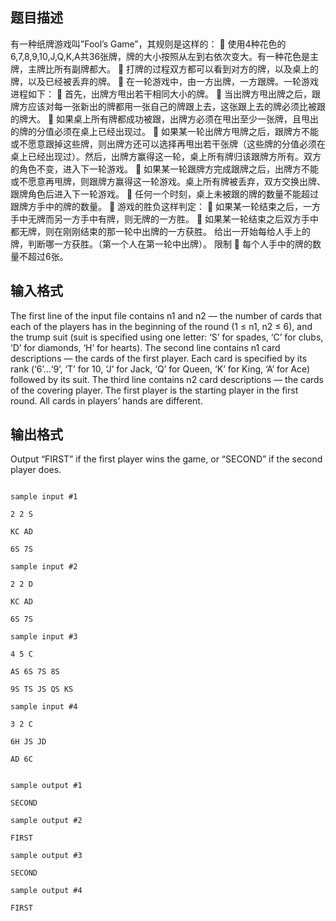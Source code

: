 ## 题目描述
有一种纸牌游戏叫”Fool’s Game”，其规则是这样的：  使用4种花色的6,7,8,9,10,J,Q,K,A共36张牌，牌的大小按照从左到右依次变大。有一种花色是主牌，主牌比所有副牌都大。  打牌的过程双方都可以看到对方的牌，以及桌上的牌，以及已经被丢弃的牌。  在一轮游戏中，由一方出牌，一方跟牌。一轮游戏进程如下：  首先，出牌方甩出若干相同大小的牌。  当出牌方甩出牌之后，跟牌方应该对每一张新出的牌都用一张自己的牌跟上去，这张跟上去的牌必须比被跟的牌大。  如果桌上所有牌都成功被跟，出牌方必须在甩出至少一张牌，且甩出的牌的分值必须在桌上已经出现过。  如果某一轮出牌方甩牌之后，跟牌方不能或不愿意跟掉这些牌，则出牌方还可以选择再甩出若干张牌（这些牌的分值必须在桌上已经出现过）。然后，出牌方赢得这一轮，桌上所有牌归该跟牌方所有。双方的角色不变，进入下一轮游戏。  如果某一轮跟牌方完成跟牌之后，出牌方不能或不愿意再甩牌，则跟牌方赢得这一轮游戏。桌上所有牌被丢弃，双方交换出牌、跟牌角色后进入下一轮游戏。  任何一个时刻，桌上未被跟的牌的数量不能超过跟牌方手中的牌的数量。  游戏的胜负这样判定：  如果某一轮结束之后，一方手中无牌而另一方手中有牌，则无牌的一方胜。  如果某一轮结束之后双方手中都无牌，则在刚刚结束的那一轮中出牌的一方获胜。 给出一开始每给人手上的牌，判断哪一方获胜。（第一个人在第一轮中出牌）。 限制  每个人手中的牌的数量不超过6张。 

## 输入格式
The first line of the input file contains n1 and n2 — the number of cards that each of the players has in the beginning of the round (1 ≤ n1, n2 ≤ 6), and the trump suit (suit is specified using one letter: ‘S’ for spades, ‘C’ for clubs, ‘D’ for diamonds, ‘H’ for hearts). The second line contains n1 card descriptions — the cards of the first player. Each card is specified by its rank (‘6’…‘9’, ‘T’ for 10, ‘J’ for Jack, ‘Q’ for Queen, ‘K’ for King, ‘A’ for Ace) followed by its suit. The third line contains n2 card descriptions — the cards of the covering player. The first player is the starting player in the first round. All cards in players’ hands are different. 

## 输出格式
Output “FIRST” if the first player wins the game, or “SECOND” if the second player does. 

```input1
sample input #1
2 2 S
KC AD
6S 7S
sample input #2
2 2 D
KC AD
6S 7S
sample input #3
4 5 C
AS 6S 7S 8S
9S TS JS QS KS
sample input #4
3 2 C
6H JS JD
AD 6C
```
```output1
sample output #1
SECOND
sample output #2
FIRST
sample output #3
SECOND
sample output #4
FIRST
```
